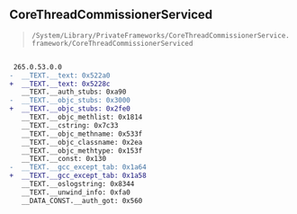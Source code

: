 ## CoreThreadCommissionerServiced

> `/System/Library/PrivateFrameworks/CoreThreadCommissionerService.framework/CoreThreadCommissionerServiced`

```diff

 265.0.53.0.0
-  __TEXT.__text: 0x522a0
+  __TEXT.__text: 0x5228c
   __TEXT.__auth_stubs: 0xa90
-  __TEXT.__objc_stubs: 0x3000
+  __TEXT.__objc_stubs: 0x2fe0
   __TEXT.__objc_methlist: 0x1814
   __TEXT.__cstring: 0x7c33
   __TEXT.__objc_methname: 0x533f
   __TEXT.__objc_classname: 0x2ea
   __TEXT.__objc_methtype: 0x153f
   __TEXT.__const: 0x130
-  __TEXT.__gcc_except_tab: 0x1a64
+  __TEXT.__gcc_except_tab: 0x1a58
   __TEXT.__oslogstring: 0x8344
   __TEXT.__unwind_info: 0xfa0
   __DATA_CONST.__auth_got: 0x560

```
